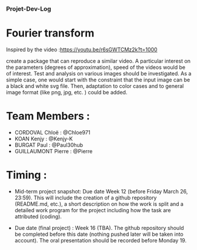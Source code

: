 ### Projet-Dev-Log

# Fourier transform

Inspired by the video :https://youtu.be/r6sGWTCMz2k?t=1000

create a package that can reproduce a similar video. A particular interest on the parameters (degrees of approximation), speed of the videos would be of interest. Test and analysis on various images should be investigated. As a simple case, one would start with the constraint that the input image can be a black and white svg file. Then, adaptation to color cases and to general image format (like png, jpg, etc. ) could be added.

# Team Members :

- CORDOVAL Chloë : @Chloe971
- KOAN Kenjy : @Kenjy-K
- BURGAT Paul : @Paul30hub
- GUILLAUMONT Pierre : @Pierre

# Timing :

- Mid-term project snapshot: Due date Week 12 (before Friday March 26, 23:59). This will include the creation of a github repository (README.md, etc.), a short       description on how the work is split and a detailed work program for the project including how the task are attributed (coding).

- Due date (final project) : Week 16 (TBA). The github repository should be completed before this date (nothing pushed later will be taken into account). The oral presentation should be recorded before Monday 19.


